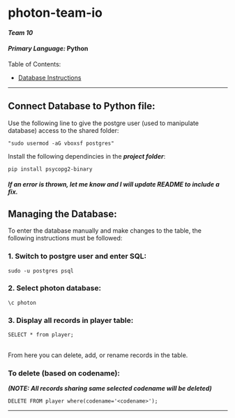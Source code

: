 # photon-team-io
#### _Team 10_
#### _Primary Language:_ **Python**

Table of Contents:
- [Database Instructions](#connect-database-to-python-file)
---

## Connect Database to Python file:
Use the following line to give the postgre user (used to manipulate database) access to the shared folder:

    "sudo usermod -aG vboxsf postgres"

Install the following dependincies in the **_project folder_**:

```
pip install psycopg2-binary
```

#### _If an error is thrown, let me know and I will update README to include a fix._
## Managing the Database:
To enter the database manually and make changes to the table, the following instructions must be followed:

### 1. Switch to postgre user and enter SQL:

```
sudo -u postgres psql
```
### 2. Select photon database:

```
\c photon
```

### 3. Display all records in player table:

```
SELECT * from player;
```

<br/> From here you can delete, add, or rename records in the table.

### To delete (based on codename):
**_(NOTE: All records sharing same selected codename will be deleted)_**

```
DELETE FROM player where(codename='<codename>');
```
    
---
